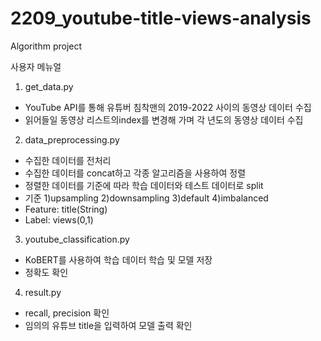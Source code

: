 # 2209_youtube-title-views-analysis
Algorithm project

사용자 메뉴얼

1. get_data.py
- YouTube API를 통해 유튜버 침착맨의 2019-2022 사이의 동영상 데이터 수집
- 읽어들일 동영상 리스트의index를 변경해 가며 각 년도의 동영상 데이터 수집

2. data_preprocessing.py
- 수집한 데이터를 전처리
- 수집한 데이터를 concat하고 각종 알고리즘을 사용하여 정렬
- 정렬한 데이터를 기준에 따라 학습 데이터와 테스트 데이터로 split
- 기준 1)upsampling 2)downsampling 3)default 4)imbalanced
- Feature: title(String)
- Label: views(0,1)

3. youtube_classification.py
- KoBERT를 사용하여 학습 데이터 학습 및 모델 저장
- 정확도 확인

4. result.py
- recall, precision 확인
- 임의의 유튜브 title을 입력하여 모델 출력 확인
